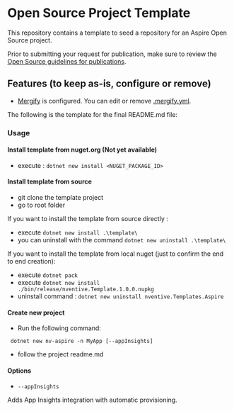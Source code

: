 # Open Source Project Template

This repository contains a template to seed a repository for an Aspire Open Source
project.

Prior to submitting your request for publication, make sure to review the
   [Open Source guidelines for publications](https://nventive.visualstudio.com/Internal/_wiki/wikis/Internal_wiki?wikiVersion=GBwikiMaster&pagePath=%2FOpen%20Source%2FPublishing&pageId=7120).

## Features (to keep as-is, configure or remove)
- [Mergify](https://mergify.io/) is configured. You can edit or remove [.mergify.yml](/.mergify.yml).

The following is the template for the final README.md file:

### Usage 

#### Install template from nuget.org (Not yet available)

- execute : ``` dotnet new install <NUGET_PACKAGE_ID> ```

#### Install template from source

- git clone the template project
- go to root folder

If you want to install the template from source directly :

- execute ``` dotnet new install .\template\   ```
- you can uninstall with the command  ``` dotnet new uninstall .\template\   ```

If you want to install the template from local nuget (just to confirm the end to end creation):
- execute ``` dotnet pack ```
- execute ```dotnet new install  ./bin/release/nventive.Template.1.0.0.nupkg```
- uninstall command :  ```dotnet new uninstall nventive.Templates.Aspire```


#### Create new project

- Run the following command: 

```
 dotnet new nv-aspire -n MyApp [--appInsights]
```

- follow the project readme.md

#### Options

- `--appInsights`

Adds App Insights integration with automatic provisioning.
